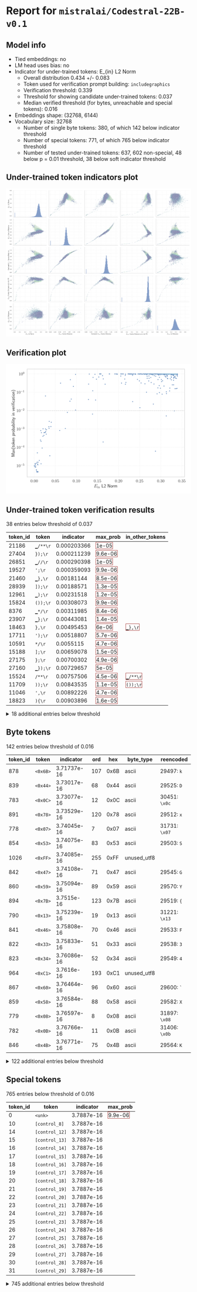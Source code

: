 # Report for `mistralai/Codestral-22B-v0.1`

## Model info

* Tied embeddings: no
* LM head uses bias: no
* Indicator for under-trained tokens: E_{in} L2 Norm
  * Overall distribution 0.434 +/- 0.083
  * Token used for verification prompt building: `includegraphics`
  * Verification threshold: 0.339
  * Threshold for showing candidate under-trained tokens: 0.037
  * Median verified threshold (for bytes, unreachable and special tokens): 0.016
* Embeddings shape: (32768, 6144)
* Vocabulary size: 32768
  * Number of single byte tokens: 380, of which 142 below indicator threshold
  * Number of special tokens: 771, of which 765 below indicator threshold
  * Number of tested under-trained tokens: 637, 602 non-special, 48 below p = 0.01 threshold, 38 below soft indicator threshold

## Under-trained token indicators plot
![Indicators scatter plots](../indicators_pairplot_byid/mistralai_Codestral_22B_v0_1.png)

## Verification plot
![Verification plot](../verifications_scatterplot/mistralai_Codestral_22B_v0_1.png)

## Under-trained token verification results
38 entries below threshold of 0.037

|   token_id | token              |   indicator | max_prob                                                         | in_other_tokens                                                             |
|------------|--------------------|-------------|------------------------------------------------------------------|-----------------------------------------------------------------------------|
|      21186 | ````` ▁/**\r ````` | 0.000203366 | <span style='border: 1px solid rgb(169, 68, 66);'>1e-05</span>   |                                                                             |
|      27404 | ````` });\r `````  | 0.000211239 | <span style='border: 1px solid rgb(169, 68, 66);'>9.6e-06</span> |                                                                             |
|      26851 | ````` ▁//\r `````  | 0.000290398 | <span style='border: 1px solid rgb(169, 68, 66);'>1e-05</span>   |                                                                             |
|      19527 | ````` ';\r `````   | 0.000359093 | <span style='border: 1px solid rgb(169, 68, 66);'>9.9e-06</span> |                                                                             |
|      21460 | ````` ▁},\r `````  | 0.00181144  | <span style='border: 1px solid rgb(169, 68, 66);'>8.5e-06</span> |                                                                             |
|      28939 | ````` ]);\r `````  | 0.00188571  | <span style='border: 1px solid rgb(169, 68, 66);'>1.3e-05</span> |                                                                             |
|      12961 | ````` ▁);\r `````  | 0.00231518  | <span style='border: 1px solid rgb(169, 68, 66);'>1.2e-05</span> |                                                                             |
|      15824 | ````` ());\r ````` | 0.00308073  | <span style='border: 1px solid rgb(169, 68, 66);'>9.9e-06</span> |                                                                             |
|       8376 | ````` ▁*/\r `````  | 0.00311985  | <span style='border: 1px solid rgb(169, 68, 66);'>8.4e-06</span> |                                                                             |
|      23907 | ````` ▁};\r `````  | 0.00443081  | <span style='border: 1px solid rgb(169, 68, 66);'>1.4e-05</span> |                                                                             |
|      18463 | ````` },\r `````   | 0.00495453  | <span style='border: 1px solid rgb(169, 68, 66);'>6e-06</span>   | <span style='border: 1px solid rgb(169, 68, 66);'>````` ▁},\r `````</span>  |
|      17711 | ````` ');\r `````  | 0.00518807  | <span style='border: 1px solid rgb(169, 68, 66);'>5.7e-06</span> |                                                                             |
|      10591 | ````` */\r `````   | 0.0055115   | <span style='border: 1px solid rgb(169, 68, 66);'>4.7e-06</span> |                                                                             |
|      15188 | ````` ];\r `````   | 0.00659078  | <span style='border: 1px solid rgb(169, 68, 66);'>1.5e-05</span> |                                                                             |
|      27175 | ````` };\r `````   | 0.00700302  | <span style='border: 1px solid rgb(169, 68, 66);'>4.9e-06</span> |                                                                             |
|      27160 | ````` ▁});\r ````` | 0.00729657  | <span style='border: 1px solid rgb(169, 68, 66);'>5e-05</span>   |                                                                             |
|      15524 | ````` /**\r `````  | 0.00757506  | <span style='border: 1px solid rgb(169, 68, 66);'>4.5e-06</span> | <span style='border: 1px solid rgb(169, 68, 66);'>````` ▁/**\r `````</span> |
|      11709 | ````` ));\r `````  | 0.00843535  | <span style='border: 1px solid rgb(169, 68, 66);'>1.1e-05</span> | <span style='border: 1px solid rgb(169, 68, 66);'>````` ());\r `````</span> |
|      11046 | ````` ',\r `````   | 0.00892226  | <span style='border: 1px solid rgb(169, 68, 66);'>4.7e-06</span> |                                                                             |
|      18823 | ````` ){\r `````   | 0.00903896  | <span style='border: 1px solid rgb(169, 68, 66);'>1.6e-05</span> |                                                                             |
<details><summary>18 additional entries below threshold</summary>

|   token_id | token             |   indicator | max_prob                                                         | in_other_tokens                                                                                                                                                                                                                                                                                                                                                                                  |
|------------|-------------------|-------------|------------------------------------------------------------------|--------------------------------------------------------------------------------------------------------------------------------------------------------------------------------------------------------------------------------------------------------------------------------------------------------------------------------------------------------------------------------------------------|
|      12648 | ````` ";\r `````  |   0.0118458 | <span style='border: 1px solid rgb(169, 68, 66);'>1.9e-05</span> |                                                                                                                                                                                                                                                                                                                                                                                                  |
|      15748 | ````` ">\r `````  |   0.0146075 | <span style='border: 1px solid rgb(169, 68, 66);'>0.00025</span> |                                                                                                                                                                                                                                                                                                                                                                                                  |
|      11707 | ````` ",\r `````  |   0.015295  | <span style='border: 1px solid rgb(169, 68, 66);'>0.00082</span> |                                                                                                                                                                                                                                                                                                                                                                                                  |
|       7681 | ````` ");\r ````` |   0.0160486 | <span style='border: 1px solid rgb(169, 68, 66);'>1.3e-05</span> |                                                                                                                                                                                                                                                                                                                                                                                                  |
|      22954 | ````` ')\r `````  |   0.0168856 | <span style='border: 1px solid rgb(169, 68, 66);'>0.00063</span> |                                                                                                                                                                                                                                                                                                                                                                                                  |
|       5188 | ````` ();\r ````` |   0.0186392 | <span style='border: 1px solid rgb(169, 68, 66);'>9.2e-05</span> |                                                                                                                                                                                                                                                                                                                                                                                                  |
|       4194 | ````` ▁}\r `````  |   0.0207344 | <span style='border: 1px solid rgb(255, 145, 0);'>0.001</span>   |                                                                                                                                                                                                                                                                                                                                                                                                  |
|      18102 | ````` (\r `````   |   0.0229008 | <span style='border: 1px solid rgb(169, 68, 66);'>0.00045</span> |                                                                                                                                                                                                                                                                                                                                                                                                  |
|      24254 | ````` ),\r `````  |   0.02308   | <span style='border: 1px solid rgb(169, 68, 66);'>0.00063</span> |                                                                                                                                                                                                                                                                                                                                                                                                  |
|       5209 | ````` {\r `````   |   0.0263287 | <span style='border: 1px solid rgb(169, 68, 66);'>0.00065</span> | <span style='border: 1px solid rgb(169, 68, 66);'>````` ){\r `````</span>                                                                                                                                                                                                                                                                                                                        |
|      15387 | ````` ▁)\r `````  |   0.0265098 | <span style='border: 1px solid rgb(255, 145, 0);'>0.001</span>   |                                                                                                                                                                                                                                                                                                                                                                                                  |
|      10730 | ````` ()\r `````  |   0.0268872 | <span style='border: 1px solid rgb(169, 68, 66);'>0.00075</span> |                                                                                                                                                                                                                                                                                                                                                                                                  |
|      17717 | ````` ")\r `````  |   0.028431  | <span style='border: 1px solid rgb(169, 68, 66);'>0.00053</span> |                                                                                                                                                                                                                                                                                                                                                                                                  |
|       3287 | ````` }\r `````   |   0.0288134 | <span style='border: 1px solid rgb(169, 68, 66);'>0.00091</span> | <span style='border: 1px solid rgb(255, 145, 0);'>````` ▁}\r `````</span>                                                                                                                                                                                                                                                                                                                        |
|      28500 | ````` '\r `````   |   0.0347272 | <span style='border: 1px solid rgb(255, 145, 0);'>0.0013</span>  |                                                                                                                                                                                                                                                                                                                                                                                                  |
|       2529 | ````` );\r `````  |   0.0347302 | <span style='border: 1px solid rgb(255, 145, 0);'>0.0013</span>  | <span style='border: 1px solid rgb(169, 68, 66);'>````` ();\r `````</span>, <span style='border: 1px solid rgb(169, 68, 66);'>````` ");\r `````</span>, <span style='border: 1px solid rgb(169, 68, 66);'>````` ));\r `````</span>, <span style='border: 1px solid rgb(169, 68, 66);'>````` ▁);\r `````</span>, <span style='border: 1px solid rgb(169, 68, 66);'>````` ());\r `````</span>, ... |
|      15436 | ````` ))\r `````  |   0.0348915 | <span style='border: 1px solid rgb(255, 145, 0);'>0.0011</span>  |                                                                                                                                                                                                                                                                                                                                                                                                  |
|      32131 | ````` \x85 `````  |   0.0353565 | <span style='border: 1px solid rgb(255, 145, 0);'>0.0026</span>  |                                                                                                                                                                                                                                                                                                                                                                                                  |
</details>


## Byte tokens
142 entries below threshold of 0.016

|   token_id | token              |   indicator |   ord | hex   | byte_type   | reencoded               |
|------------|--------------------|-------------|-------|-------|-------------|-------------------------|
|        878 | ````` <0x6B> ````` | 3.71737e-16 |   107 | 0x6B  | ascii       | 29497: ````` k `````    |
|        839 | ````` <0x44> ````` | 3.73017e-16 |    68 | 0x44  | ascii       | 29525: ````` D `````    |
|        783 | ````` <0x0C> ````` | 3.73077e-16 |    12 | 0x0C  | ascii       | 30451: ````` \x0c ````` |
|        891 | ````` <0x78> ````` | 3.73529e-16 |   120 | 0x78  | ascii       | 29512: ````` x `````    |
|        778 | ````` <0x07> ````` | 3.74045e-16 |     7 | 0x07  | ascii       | 31731: ````` \x07 ````` |
|        854 | ````` <0x53> ````` | 3.74075e-16 |    83 | 0x53  | ascii       | 29503: ````` S `````    |
|       1026 | ````` <0xFF> ````` | 3.74085e-16 |   255 | 0xFF  | unused_utf8 |                         |
|        842 | ````` <0x47> ````` | 3.74108e-16 |    71 | 0x47  | ascii       | 29545: ````` G `````    |
|        860 | ````` <0x59> ````` | 3.75094e-16 |    89 | 0x59  | ascii       | 29570: ````` Y `````    |
|        894 | ````` <0x7B> ````` | 3.7515e-16  |   123 | 0x7B  | ascii       | 29519: ````` { `````    |
|        790 | ````` <0x13> ````` | 3.75239e-16 |    19 | 0x13  | ascii       | 31221: ````` \x13 ````` |
|        841 | ````` <0x46> ````` | 3.75808e-16 |    70 | 0x46  | ascii       | 29533: ````` F `````    |
|        822 | ````` <0x33> ````` | 3.75833e-16 |    51 | 0x33  | ascii       | 29538: ````` 3 `````    |
|        823 | ````` <0x34> ````` | 3.76086e-16 |    52 | 0x34  | ascii       | 29549: ````` 4 `````    |
|        964 | ````` <0xC1> ````` | 3.7616e-16  |   193 | 0xC1  | unused_utf8 |                         |
|        867 | ````` <0x60> ````` | 3.76464e-16 |    96 | 0x60  | ascii       | 29600: ````` ` `````    |
|        859 | ````` <0x58> ````` | 3.76584e-16 |    88 | 0x58  | ascii       | 29582: ````` X `````    |
|        779 | ````` <0x08> ````` | 3.76597e-16 |     8 | 0x08  | ascii       | 31897: ````` \x08 ````` |
|        782 | ````` <0x0B> ````` | 3.76766e-16 |    11 | 0x0B  | ascii       | 31406: ````` \x0b ````` |
|        846 | ````` <0x4B> ````` | 3.76771e-16 |    75 | 0x4B  | ascii       | 29564: ````` K `````    |
<details><summary>122 additional entries below threshold</summary>

|   token_id | token              |   indicator |   ord | hex   | byte_type   | reencoded               |
|------------|--------------------|-------------|-------|-------|-------------|-------------------------|
|        833 | ````` <0x3E> ````` | 3.77072e-16 |    62 | 0x3E  | ascii       | 29535: ````` > `````    |
|        787 | ````` <0x10> ````` | 3.77148e-16 |    16 | 0x10  | ascii       | 31156: ````` \x10 ````` |
|        965 | ````` <0xC2> ````` | 3.77297e-16 |   194 | 0xC2  | utf8        |                         |
|        845 | ````` <0x4A> ````` | 3.77355e-16 |    74 | 0x4A  | ascii       | 29566: ````` J `````    |
|        887 | ````` <0x74> ````` | 3.77446e-16 |   116 | 0x74  | ascii       | 29475: ````` t `````    |
|        855 | ````` <0x54> ````` | 3.77486e-16 |    84 | 0x54  | ascii       | 29506: ````` T `````    |
|        786 | ````` <0x0F> ````` | 3.77541e-16 |    15 | 0x0F  | ascii       | 31466: ````` \x0f ````` |
|        873 | ````` <0x66> ````` | 3.77648e-16 |   102 | 0x66  | ascii       | 29490: ````` f `````    |
|        876 | ````` <0x69> ````` | 3.77691e-16 |   105 | 0x69  | ascii       | 29478: ````` i `````    |
|        871 | ````` <0x64> ````` | 3.77694e-16 |   100 | 0x64  | ascii       | 29483: ````` d `````    |
|       1025 | ````` <0xFE> ````` | 3.77744e-16 |   254 | 0xFE  | unused_utf8 |                         |
|        803 | ````` <0x20> ````` | 3.77848e-16 |    32 | 0x20  | ascii       | 29473: ````` ▁ `````    |
|        810 | ````` <0x27> ````` | 3.77897e-16 |    39 | 0x27  | ascii       | 29510: ````` ' `````    |
|        825 | ````` <0x36> ````` | 3.77904e-16 |    54 | 0x36  | ascii       | 29552: ````` 6 `````    |
|        772 | ````` <0x01> ````` | 3.77924e-16 |     1 | 0x01  | ascii       | 30302: ````` \x01 ````` |
|        898 | ````` <0x7F> ````` | 3.78178e-16 |   127 | 0x7F  | ascii       | 31750: ````` \x7f ````` |
|        853 | ````` <0x52> ````` | 3.78204e-16 |    82 | 0x52  | ascii       | 29522: ````` R `````    |
|        834 | ````` <0x3F> ````` | 3.78416e-16 |    63 | 0x3F  | ascii       | 29572: ````` ? `````    |
|        863 | ````` <0x5C> ````` | 3.78636e-16 |    92 | 0x5C  | ascii       | 29524: ````` \ `````    |
|        784 | ````` <0x0D> ````` | 3.78688e-16 |    13 | 0x0D  | ascii       | 29569: ````` \r `````   |
|        814 | ````` <0x2B> ````` | 3.78777e-16 |    43 | 0x2B  | ascii       | 29574: ````` + `````    |
|        838 | ````` <0x43> ````` | 3.78802e-16 |    67 | 0x43  | ascii       | 29511: ````` C `````    |
|        830 | ````` <0x3B> ````` | 3.78808e-16 |    59 | 0x3B  | ascii       | 29513: ````` ; `````    |
|        796 | ````` <0x19> ````` | 3.78818e-16 |    25 | 0x19  | ascii       | 31737: ````` \x19 ````` |
|        885 | ````` <0x72> ````` | 3.79003e-16 |   114 | 0x72  | ascii       | 29480: ````` r `````    |
|        826 | ````` <0x37> ````` | 3.7901e-16  |    55 | 0x37  | ascii       | 29555: ````` 7 `````    |
|        861 | ````` <0x5A> ````` | 3.7904e-16  |    90 | 0x5A  | ascii       | 29596: ````` Z `````    |
|        809 | ````` <0x26> ````` | 3.79119e-16 |    38 | 0x26  | ascii       | 29568: ````` & `````    |
|        801 | ````` <0x1E> ````` | 3.79165e-16 |    30 | 0x1E  | ascii       | 31918: ````` \x1e ````` |
|       1018 | ````` <0xF7> ````` | 3.79216e-16 |   247 | 0xF7  | unused_utf8 |                         |
|        804 | ````` <0x21> ````` | 3.79252e-16 |    33 | 0x21  | ascii       | 29576: ````` ! `````    |
|        793 | ````` <0x16> ````` | 3.79447e-16 |    22 | 0x16  | ascii       | 31703: ````` \x16 ````` |
|        884 | ````` <0x71> ````` | 3.79764e-16 |   113 | 0x71  | ascii       | 29543: ````` q `````    |
|        848 | ````` <0x4D> ````` | 3.79805e-16 |    77 | 0x4D  | ascii       | 29523: ````` M `````    |
|        829 | ````` <0x3A> ````` | 3.79837e-16 |    58 | 0x3A  | ascii       | 29515: ````` : `````    |
|        844 | ````` <0x49> ````` | 3.79879e-16 |    73 | 0x49  | ascii       | 29505: ````` I `````    |
|        865 | ````` <0x5E> ````` | 3.79887e-16 |    94 | 0x5E  | ascii       | 29583: ````` ^ `````    |
|        820 | ````` <0x31> ````` | 3.7994e-16  |    49 | 0x31  | ascii       | 29508: ````` 1 `````    |
|        963 | ````` <0xC0> ````` | 3.7999e-16  |   192 | 0xC0  | unused_utf8 |                         |
|        851 | ````` <0x50> ````` | 3.80202e-16 |    80 | 0x50  | ascii       | 29521: ````` P `````    |
|        774 | ````` <0x03> ````` | 3.80233e-16 |     3 | 0x03  | ascii       | 31430: ````` \x03 ````` |
|        835 | ````` <0x40> ````` | 3.80259e-16 |    64 | 0x40  | ascii       | 29586: ````` @ `````    |
|        847 | ````` <0x4C> ````` | 3.80263e-16 |    76 | 0x4C  | ascii       | 29526: ````` L `````    |
|        773 | ````` <0x02> ````` | 3.80267e-16 |     2 | 0x02  | ascii       | 31319: ````` \x02 ````` |
|        864 | ````` <0x5D> ````` | 3.8027e-16  |    93 | 0x5D  | ascii       | 29561: ````` ] `````    |
|        776 | ````` <0x05> ````` | 3.80341e-16 |     5 | 0x05  | ascii       | 31318: ````` \x05 ````` |
|        837 | ````` <0x42> ````` | 3.80354e-16 |    66 | 0x42  | ascii       | 29528: ````` B `````    |
|        880 | ````` <0x6D> ````` | 3.80425e-16 |   109 | 0x6D  | ascii       | 29487: ````` m `````    |
|        832 | ````` <0x3D> ````` | 3.80492e-16 |    61 | 0x3D  | ascii       | 29514: ````` = `````    |
|        866 | ````` <0x5F> ````` | 3.80654e-16 |    95 | 0x5F  | ascii       | 29498: ````` _ `````    |
|       1022 | ````` <0xFB> ````` | 3.8073e-16  |   251 | 0xFB  | unused_utf8 |                         |
|       1023 | ````` <0xFC> ````` | 3.8073e-16  |   252 | 0xFC  | unused_utf8 |                         |
|        815 | ````` <0x2C> ````` | 3.80747e-16 |    44 | 0x2C  | ascii       | 29493: ````` , `````    |
|        843 | ````` <0x48> ````` | 3.80892e-16 |    72 | 0x48  | ascii       | 29537: ````` H `````    |
|        818 | ````` <0x2F> ````` | 3.809e-16   |    47 | 0x2F  | ascii       | 29516: ````` / `````    |
|        874 | ````` <0x67> ````` | 3.81035e-16 |   103 | 0x67  | ascii       | 29489: ````` g `````    |
|        789 | ````` <0x12> ````` | 3.81094e-16 |    18 | 0x12  | ascii       | 31066: ````` \x12 ````` |
|        858 | ````` <0x57> ````` | 3.81151e-16 |    87 | 0x57  | ascii       | 29548: ````` W `````    |
|        850 | ````` <0x4F> ````` | 3.81291e-16 |    79 | 0x4F  | ascii       | 29530: ````` O `````    |
|        879 | ````` <0x6C> ````` | 3.81295e-16 |   108 | 0x6C  | ascii       | 29482: ````` l `````    |
|        862 | ````` <0x5B> ````` | 3.81297e-16 |    91 | 0x5B  | ascii       | 29560: ````` [ `````    |
|       1017 | ````` <0xF6> ````` | 3.81351e-16 |   246 | 0xF6  | unused_utf8 |                         |
|        881 | ````` <0x6E> ````` | 3.81465e-16 |   110 | 0x6E  | ascii       | 29479: ````` n `````    |
|        794 | ````` <0x17> ````` | 3.81483e-16 |    23 | 0x17  | ascii       | 31609: ````` \x17 ````` |
|        777 | ````` <0x06> ````` | 3.8151e-16  |     6 | 0x06  | ascii       | 31082: ````` \x06 ````` |
|        836 | ````` <0x41> ````` | 3.81529e-16 |    65 | 0x41  | ascii       | 29509: ````` A `````    |
|        892 | ````` <0x79> ````` | 3.81536e-16 |   121 | 0x79  | ascii       | 29492: ````` y `````    |
|        869 | ````` <0x62> ````` | 3.81568e-16 |    98 | 0x62  | ascii       | 29494: ````` b `````    |
|       1024 | ````` <0xFD> ````` | 3.81618e-16 |   253 | 0xFD  | unused_utf8 |                         |
|       1016 | ````` <0xF5> ````` | 3.81632e-16 |   245 | 0xF5  | unused_utf8 |                         |
|        828 | ````` <0x39> ````` | 3.81666e-16 |    57 | 0x39  | ascii       | 29542: ````` 9 `````    |
|        785 | ````` <0x0E> ````` | 3.81717e-16 |    14 | 0x0E  | ascii       | 31285: ````` \x0e ````` |
|        812 | ````` <0x29> ````` | 3.81838e-16 |    41 | 0x29  | ascii       | 29499: ````` ) `````    |
|       1020 | ````` <0xF9> ````` | 3.81918e-16 |   249 | 0xF9  | unused_utf8 |                         |
|        870 | ````` <0x63> ````` | 3.81937e-16 |    99 | 0x63  | ascii       | 29485: ````` c `````    |
|        802 | ````` <0x1F> ````` | 3.8194e-16  |    31 | 0x1F  | ascii       | 31985: ````` \x1f ````` |
|        797 | ````` <0x1A> ````` | 3.81996e-16 |    26 | 0x1A  | ascii       | 31527: ````` \x1a ````` |
|        811 | ````` <0x28> ````` | 3.82191e-16 |    40 | 0x28  | ascii       | 29500: ````` ( `````    |
|        798 | ````` <0x1B> ````` | 3.82291e-16 |    27 | 0x1B  | ascii       | 31014: ````` \x1b ````` |
|        896 | ````` <0x7D> ````` | 3.82321e-16 |   125 | 0x7D  | ascii       | 29520: ````` } `````    |
|        819 | ````` <0x30> ````` | 3.82367e-16 |    48 | 0x30  | ascii       | 29502: ````` 0 `````    |
|        775 | ````` <0x04> ````` | 3.82474e-16 |     4 | 0x04  | ascii       | 31492: ````` \x04 ````` |
|        893 | ````` <0x7A> ````` | 3.82547e-16 |   122 | 0x7A  | ascii       | 29532: ````` z `````    |
|        852 | ````` <0x51> ````` | 3.8264e-16  |    81 | 0x51  | ascii       | 29592: ````` Q `````    |
|        895 | ````` <0x7C> ````` | 3.82663e-16 |   124 | 0x7C  | ascii       | 29534: ````` \| `````   |
|        827 | ````` <0x38> ````` | 3.82666e-16 |    56 | 0x38  | ascii       | 29551: ````` 8 `````    |
|        857 | ````` <0x56> ````` | 3.82732e-16 |    86 | 0x56  | ascii       | 29558: ````` V `````    |
|        795 | ````` <0x18> ````` | 3.82759e-16 |    24 | 0x18  | ascii       | 31323: ````` \x18 ````` |
|        872 | ````` <0x65> ````` | 3.82945e-16 |   101 | 0x65  | ascii       | 29474: ````` e `````    |
|        788 | ````` <0x11> ````` | 3.83085e-16 |    17 | 0x11  | ascii       | 31325: ````` \x11 ````` |
|        890 | ````` <0x77> ````` | 3.83088e-16 |   119 | 0x77  | ascii       | 29495: ````` w `````    |
|        831 | ````` <0x3C> ````` | 3.83178e-16 |    60 | 0x3C  | ascii       | 29557: ````` < `````    |
|        889 | ````` <0x76> ````` | 3.83278e-16 |   118 | 0x76  | ascii       | 29496: ````` v `````    |
|        882 | ````` <0x6F> ````` | 3.83347e-16 |   111 | 0x6F  | ascii       | 29477: ````` o `````    |
|        792 | ````` <0x15> ````` | 3.83534e-16 |    21 | 0x15  | ascii       | 31443: ````` \x15 ````` |
|        805 | ````` <0x22> ````` | 3.83625e-16 |    34 | 0x22  | ascii       | 29507: ````` " `````    |
|        840 | ````` <0x45> ````` | 3.83677e-16 |    69 | 0x45  | ascii       | 29517: ````` E `````    |
|        817 | ````` <0x2E> ````` | 3.83683e-16 |    46 | 0x2E  | ascii       | 29491: ````` . `````    |
|        877 | ````` <0x6A> ````` | 3.83836e-16 |   106 | 0x6A  | ascii       | 29536: ````` j `````    |
|        821 | ````` <0x32> ````` | 3.83867e-16 |    50 | 0x32  | ascii       | 29518: ````` 2 `````    |
|       1021 | ````` <0xFA> ````` | 3.8387e-16  |   250 | 0xFA  | unused_utf8 |                         |
|        813 | ````` <0x2A> ````` | 3.83956e-16 |    42 | 0x2A  | ascii       | 29504: ````` * `````    |
|        868 | ````` <0x61> ````` | 3.8397e-16  |    97 | 0x61  | ascii       | 29476: ````` a `````    |
|        824 | ````` <0x35> ````` | 3.84221e-16 |    53 | 0x35  | ascii       | 29550: ````` 5 `````    |
|        886 | ````` <0x73> ````` | 3.84251e-16 |   115 | 0x73  | ascii       | 29481: ````` s `````    |
|        897 | ````` <0x7E> ````` | 3.84282e-16 |   126 | 0x7E  | ascii       | 29613: ````` ~ `````    |
|        875 | ````` <0x68> ````` | 3.84521e-16 |   104 | 0x68  | ascii       | 29484: ````` h `````    |
|        849 | ````` <0x4E> ````` | 3.84714e-16 |    78 | 0x4E  | ascii       | 29527: ````` N `````    |
|        888 | ````` <0x75> ````` | 3.84871e-16 |   117 | 0x75  | ascii       | 29486: ````` u `````    |
|        816 | ````` <0x2D> ````` | 3.84987e-16 |    45 | 0x2D  | ascii       | 29501: ````` - `````    |
|        966 | ````` <0xC3> ````` | 3.85132e-16 |   195 | 0xC3  | utf8        |                         |
|        883 | ````` <0x70> ````` | 3.85134e-16 |   112 | 0x70  | ascii       | 29488: ````` p `````    |
|        791 | ````` <0x14> ````` | 3.85369e-16 |    20 | 0x14  | ascii       | 31489: ````` \x14 ````` |
|        808 | ````` <0x25> ````` | 3.85394e-16 |    37 | 0x25  | ascii       | 29591: ````` % `````    |
|        806 | ````` <0x23> ````` | 3.85508e-16 |    35 | 0x23  | ascii       | 29539: ````` # `````    |
|       1019 | ````` <0xF8> ````` | 3.85941e-16 |   248 | 0xF8  | unused_utf8 |                         |
|        807 | ````` <0x24> ````` | 3.86444e-16 |    36 | 0x24  | ascii       | 29544: ````` $ `````    |
|        799 | ````` <0x1C> ````` | 3.86649e-16 |    28 | 0x1C  | ascii       | 31902: ````` \x1c ````` |
|        800 | ````` <0x1D> ````` | 3.86686e-16 |    29 | 0x1D  | ascii       | 32004: ````` \x1d ````` |
|        856 | ````` <0x55> ````` | 3.89949e-16 |    85 | 0x55  | ascii       | 29547: ````` U `````    |
|      31918 | ````` \x1e `````   | 0.00783138  |    30 | 0x1E  | ascii       |                         |
|      31406 | ````` \x0b `````   | 0.0159206   |    11 | 0x0B  | ascii       |                         |
</details>


## Special tokens
765 entries below threshold of 0.016

|   token_id | token                    |   indicator | max_prob                                                         |
|------------|--------------------------|-------------|------------------------------------------------------------------|
|          0 | ````` <unk> `````        |  3.7887e-16 | <span style='border: 1px solid rgb(169, 68, 66);'>9.9e-06</span> |
|         10 | ````` [control_8] `````  |  3.7887e-16 |                                                                  |
|         14 | ````` [control_12] ````` |  3.7887e-16 |                                                                  |
|         15 | ````` [control_13] ````` |  3.7887e-16 |                                                                  |
|         16 | ````` [control_14] ````` |  3.7887e-16 |                                                                  |
|         17 | ````` [control_15] ````` |  3.7887e-16 |                                                                  |
|         18 | ````` [control_16] ````` |  3.7887e-16 |                                                                  |
|         19 | ````` [control_17] ````` |  3.7887e-16 |                                                                  |
|         20 | ````` [control_18] ````` |  3.7887e-16 |                                                                  |
|         21 | ````` [control_19] ````` |  3.7887e-16 |                                                                  |
|         22 | ````` [control_20] ````` |  3.7887e-16 |                                                                  |
|         23 | ````` [control_21] ````` |  3.7887e-16 |                                                                  |
|         24 | ````` [control_22] ````` |  3.7887e-16 |                                                                  |
|         25 | ````` [control_23] ````` |  3.7887e-16 |                                                                  |
|         26 | ````` [control_24] ````` |  3.7887e-16 |                                                                  |
|         27 | ````` [control_25] ````` |  3.7887e-16 |                                                                  |
|         28 | ````` [control_26] ````` |  3.7887e-16 |                                                                  |
|         29 | ````` [control_27] ````` |  3.7887e-16 |                                                                  |
|         30 | ````` [control_28] ````` |  3.7887e-16 |                                                                  |
|         31 | ````` [control_29] ````` |  3.7887e-16 |                                                                  |
<details><summary>745 additional entries below threshold</summary>

|   token_id | token                          |   indicator |
|------------|--------------------------------|-------------|
|         32 | ````` [control_30] `````       |  3.7887e-16 |
|         33 | ````` [control_31] `````       |  3.7887e-16 |
|         34 | ````` [control_32] `````       |  3.7887e-16 |
|         35 | ````` [control_33] `````       |  3.7887e-16 |
|         36 | ````` [control_34] `````       |  3.7887e-16 |
|         37 | ````` [control_35] `````       |  3.7887e-16 |
|         38 | ````` [control_36] `````       |  3.7887e-16 |
|         39 | ````` [control_37] `````       |  3.7887e-16 |
|         40 | ````` [control_38] `````       |  3.7887e-16 |
|         41 | ````` [control_39] `````       |  3.7887e-16 |
|         42 | ````` [control_40] `````       |  3.7887e-16 |
|         43 | ````` [control_41] `````       |  3.7887e-16 |
|         44 | ````` [control_42] `````       |  3.7887e-16 |
|         45 | ````` [control_43] `````       |  3.7887e-16 |
|         46 | ````` [control_44] `````       |  3.7887e-16 |
|         47 | ````` [control_45] `````       |  3.7887e-16 |
|         48 | ````` [control_46] `````       |  3.7887e-16 |
|         49 | ````` [control_47] `````       |  3.7887e-16 |
|         50 | ````` [control_48] `````       |  3.7887e-16 |
|         51 | ````` [control_49] `````       |  3.7887e-16 |
|         52 | ````` [control_50] `````       |  3.7887e-16 |
|         53 | ````` [control_51] `````       |  3.7887e-16 |
|         54 | ````` [control_52] `````       |  3.7887e-16 |
|         55 | ````` [control_53] `````       |  3.7887e-16 |
|         56 | ````` [control_54] `````       |  3.7887e-16 |
|         57 | ````` [control_55] `````       |  3.7887e-16 |
|         58 | ````` [control_56] `````       |  3.7887e-16 |
|         59 | ````` [control_57] `````       |  3.7887e-16 |
|         60 | ````` [control_58] `````       |  3.7887e-16 |
|         61 | ````` [control_59] `````       |  3.7887e-16 |
|         62 | ````` [control_60] `````       |  3.7887e-16 |
|         63 | ````` [control_61] `````       |  3.7887e-16 |
|         64 | ````` [control_62] `````       |  3.7887e-16 |
|         65 | ````` [control_63] `````       |  3.7887e-16 |
|         66 | ````` [control_64] `````       |  3.7887e-16 |
|         67 | ````` [control_65] `````       |  3.7887e-16 |
|         68 | ````` [control_66] `````       |  3.7887e-16 |
|         69 | ````` [control_67] `````       |  3.7887e-16 |
|         70 | ````` [control_68] `````       |  3.7887e-16 |
|         71 | ````` [control_69] `````       |  3.7887e-16 |
|         72 | ````` [control_70] `````       |  3.7887e-16 |
|         73 | ````` [control_71] `````       |  3.7887e-16 |
|         74 | ````` [control_72] `````       |  3.7887e-16 |
|         75 | ````` [control_73] `````       |  3.7887e-16 |
|         76 | ````` [control_74] `````       |  3.7887e-16 |
|         77 | ````` [control_75] `````       |  3.7887e-16 |
|         78 | ````` [control_76] `````       |  3.7887e-16 |
|         79 | ````` [control_77] `````       |  3.7887e-16 |
|         80 | ````` [control_78] `````       |  3.7887e-16 |
|         81 | ````` [control_79] `````       |  3.7887e-16 |
|         82 | ````` [control_80] `````       |  3.7887e-16 |
|         83 | ````` [control_81] `````       |  3.7887e-16 |
|         84 | ````` [control_82] `````       |  3.7887e-16 |
|         85 | ````` [control_83] `````       |  3.7887e-16 |
|         86 | ````` [control_84] `````       |  3.7887e-16 |
|         87 | ````` [control_85] `````       |  3.7887e-16 |
|         88 | ````` [control_86] `````       |  3.7887e-16 |
|         89 | ````` [control_87] `````       |  3.7887e-16 |
|         90 | ````` [control_88] `````       |  3.7887e-16 |
|         91 | ````` [control_89] `````       |  3.7887e-16 |
|         92 | ````` [control_90] `````       |  3.7887e-16 |
|         93 | ````` [control_91] `````       |  3.7887e-16 |
|         94 | ````` [control_92] `````       |  3.7887e-16 |
|         95 | ````` [control_93] `````       |  3.7887e-16 |
|         96 | ````` [control_94] `````       |  3.7887e-16 |
|         97 | ````` [control_95] `````       |  3.7887e-16 |
|         98 | ````` [control_96] `````       |  3.7887e-16 |
|         99 | ````` [control_97] `````       |  3.7887e-16 |
|        100 | ````` [control_98] `````       |  3.7887e-16 |
|        101 | ````` [control_99] `````       |  3.7887e-16 |
|        102 | ````` [control_100] `````      |  3.7887e-16 |
|        103 | ````` [control_101] `````      |  3.7887e-16 |
|        104 | ````` [control_102] `````      |  3.7887e-16 |
|        105 | ````` [control_103] `````      |  3.7887e-16 |
|        106 | ````` [control_104] `````      |  3.7887e-16 |
|        107 | ````` [control_105] `````      |  3.7887e-16 |
|        108 | ````` [control_106] `````      |  3.7887e-16 |
|        109 | ````` [control_107] `````      |  3.7887e-16 |
|        110 | ````` [control_108] `````      |  3.7887e-16 |
|        111 | ````` [control_109] `````      |  3.7887e-16 |
|        112 | ````` [control_110] `````      |  3.7887e-16 |
|        113 | ````` [control_111] `````      |  3.7887e-16 |
|        114 | ````` [control_112] `````      |  3.7887e-16 |
|        115 | ````` [control_113] `````      |  3.7887e-16 |
|        116 | ````` [control_114] `````      |  3.7887e-16 |
|        117 | ````` [control_115] `````      |  3.7887e-16 |
|        118 | ````` [control_116] `````      |  3.7887e-16 |
|        119 | ````` [control_117] `````      |  3.7887e-16 |
|        120 | ````` [control_118] `````      |  3.7887e-16 |
|        121 | ````` [control_119] `````      |  3.7887e-16 |
|        122 | ````` [control_120] `````      |  3.7887e-16 |
|        123 | ````` [control_121] `````      |  3.7887e-16 |
|        124 | ````` [control_122] `````      |  3.7887e-16 |
|        125 | ````` [control_123] `````      |  3.7887e-16 |
|        126 | ````` [control_124] `````      |  3.7887e-16 |
|        127 | ````` [control_125] `````      |  3.7887e-16 |
|        128 | ````` [control_126] `````      |  3.7887e-16 |
|        129 | ````` [control_127] `````      |  3.7887e-16 |
|        130 | ````` [control_128] `````      |  3.7887e-16 |
|        131 | ````` [control_129] `````      |  3.7887e-16 |
|        132 | ````` [control_130] `````      |  3.7887e-16 |
|        133 | ````` [control_131] `````      |  3.7887e-16 |
|        134 | ````` [control_132] `````      |  3.7887e-16 |
|        135 | ````` [control_133] `````      |  3.7887e-16 |
|        136 | ````` [control_134] `````      |  3.7887e-16 |
|        137 | ````` [control_135] `````      |  3.7887e-16 |
|        138 | ````` [control_136] `````      |  3.7887e-16 |
|        139 | ````` [control_137] `````      |  3.7887e-16 |
|        140 | ````` [control_138] `````      |  3.7887e-16 |
|        141 | ````` [control_139] `````      |  3.7887e-16 |
|        142 | ````` [control_140] `````      |  3.7887e-16 |
|        143 | ````` [control_141] `````      |  3.7887e-16 |
|        144 | ````` [control_142] `````      |  3.7887e-16 |
|        145 | ````` [control_143] `````      |  3.7887e-16 |
|        146 | ````` [control_144] `````      |  3.7887e-16 |
|        147 | ````` [control_145] `````      |  3.7887e-16 |
|        148 | ````` [control_146] `````      |  3.7887e-16 |
|        149 | ````` [control_147] `````      |  3.7887e-16 |
|        150 | ````` [control_148] `````      |  3.7887e-16 |
|        151 | ````` [control_149] `````      |  3.7887e-16 |
|        152 | ````` [control_150] `````      |  3.7887e-16 |
|        153 | ````` [control_151] `````      |  3.7887e-16 |
|        154 | ````` [control_152] `````      |  3.7887e-16 |
|        155 | ````` [control_153] `````      |  3.7887e-16 |
|        156 | ````` [control_154] `````      |  3.7887e-16 |
|        157 | ````` [control_155] `````      |  3.7887e-16 |
|        158 | ````` [control_156] `````      |  3.7887e-16 |
|        159 | ````` [control_157] `````      |  3.7887e-16 |
|        160 | ````` [control_158] `````      |  3.7887e-16 |
|        161 | ````` [control_159] `````      |  3.7887e-16 |
|        162 | ````` [control_160] `````      |  3.7887e-16 |
|        163 | ````` [control_161] `````      |  3.7887e-16 |
|        164 | ````` [control_162] `````      |  3.7887e-16 |
|        165 | ````` [control_163] `````      |  3.7887e-16 |
|        166 | ````` [control_164] `````      |  3.7887e-16 |
|        167 | ````` [control_165] `````      |  3.7887e-16 |
|        168 | ````` [control_166] `````      |  3.7887e-16 |
|        169 | ````` [control_167] `````      |  3.7887e-16 |
|        170 | ````` [control_168] `````      |  3.7887e-16 |
|        171 | ````` [control_169] `````      |  3.7887e-16 |
|        172 | ````` [control_170] `````      |  3.7887e-16 |
|        173 | ````` [control_171] `````      |  3.7887e-16 |
|        174 | ````` [control_172] `````      |  3.7887e-16 |
|        175 | ````` [control_173] `````      |  3.7887e-16 |
|        176 | ````` [control_174] `````      |  3.7887e-16 |
|        177 | ````` [control_175] `````      |  3.7887e-16 |
|        178 | ````` [control_176] `````      |  3.7887e-16 |
|        179 | ````` [control_177] `````      |  3.7887e-16 |
|        180 | ````` [control_178] `````      |  3.7887e-16 |
|        181 | ````` [control_179] `````      |  3.7887e-16 |
|        182 | ````` [control_180] `````      |  3.7887e-16 |
|        183 | ````` [control_181] `````      |  3.7887e-16 |
|        184 | ````` [control_182] `````      |  3.7887e-16 |
|        185 | ````` [control_183] `````      |  3.7887e-16 |
|        186 | ````` [control_184] `````      |  3.7887e-16 |
|        187 | ````` [control_185] `````      |  3.7887e-16 |
|        188 | ````` [control_186] `````      |  3.7887e-16 |
|        189 | ````` [control_187] `````      |  3.7887e-16 |
|        190 | ````` [control_188] `````      |  3.7887e-16 |
|        191 | ````` [control_189] `````      |  3.7887e-16 |
|        192 | ````` [control_190] `````      |  3.7887e-16 |
|        193 | ````` [control_191] `````      |  3.7887e-16 |
|        194 | ````` [control_192] `````      |  3.7887e-16 |
|        195 | ````` [control_193] `````      |  3.7887e-16 |
|        196 | ````` [control_194] `````      |  3.7887e-16 |
|        197 | ````` [control_195] `````      |  3.7887e-16 |
|        198 | ````` [control_196] `````      |  3.7887e-16 |
|        199 | ````` [control_197] `````      |  3.7887e-16 |
|        200 | ````` [control_198] `````      |  3.7887e-16 |
|        201 | ````` [control_199] `````      |  3.7887e-16 |
|        202 | ````` [control_200] `````      |  3.7887e-16 |
|        203 | ````` [control_201] `````      |  3.7887e-16 |
|        204 | ````` [control_202] `````      |  3.7887e-16 |
|        205 | ````` [control_203] `````      |  3.7887e-16 |
|        206 | ````` [control_204] `````      |  3.7887e-16 |
|        207 | ````` [control_205] `````      |  3.7887e-16 |
|        208 | ````` [control_206] `````      |  3.7887e-16 |
|        209 | ````` [control_207] `````      |  3.7887e-16 |
|        210 | ````` [control_208] `````      |  3.7887e-16 |
|        211 | ````` [control_209] `````      |  3.7887e-16 |
|        212 | ````` [control_210] `````      |  3.7887e-16 |
|        213 | ````` [control_211] `````      |  3.7887e-16 |
|        214 | ````` [control_212] `````      |  3.7887e-16 |
|        215 | ````` [control_213] `````      |  3.7887e-16 |
|        216 | ````` [control_214] `````      |  3.7887e-16 |
|        217 | ````` [control_215] `````      |  3.7887e-16 |
|        218 | ````` [control_216] `````      |  3.7887e-16 |
|        219 | ````` [control_217] `````      |  3.7887e-16 |
|        220 | ````` [control_218] `````      |  3.7887e-16 |
|        221 | ````` [control_219] `````      |  3.7887e-16 |
|        222 | ````` [control_220] `````      |  3.7887e-16 |
|        223 | ````` [control_221] `````      |  3.7887e-16 |
|        224 | ````` [control_222] `````      |  3.7887e-16 |
|        225 | ````` [control_223] `````      |  3.7887e-16 |
|        226 | ````` [control_224] `````      |  3.7887e-16 |
|        227 | ````` [control_225] `````      |  3.7887e-16 |
|        228 | ````` [control_226] `````      |  3.7887e-16 |
|        229 | ````` [control_227] `````      |  3.7887e-16 |
|        230 | ````` [control_228] `````      |  3.7887e-16 |
|        231 | ````` [control_229] `````      |  3.7887e-16 |
|        232 | ````` [control_230] `````      |  3.7887e-16 |
|        233 | ````` [control_231] `````      |  3.7887e-16 |
|        234 | ````` [control_232] `````      |  3.7887e-16 |
|        235 | ````` [control_233] `````      |  3.7887e-16 |
|        236 | ````` [control_234] `````      |  3.7887e-16 |
|        237 | ````` [control_235] `````      |  3.7887e-16 |
|        238 | ````` [control_236] `````      |  3.7887e-16 |
|        239 | ````` [control_237] `````      |  3.7887e-16 |
|        240 | ````` [control_238] `````      |  3.7887e-16 |
|        241 | ````` [control_239] `````      |  3.7887e-16 |
|        242 | ````` [control_240] `````      |  3.7887e-16 |
|        243 | ````` [control_241] `````      |  3.7887e-16 |
|        244 | ````` [control_242] `````      |  3.7887e-16 |
|        245 | ````` [control_243] `````      |  3.7887e-16 |
|        246 | ````` [control_244] `````      |  3.7887e-16 |
|        247 | ````` [control_245] `````      |  3.7887e-16 |
|        248 | ````` [control_246] `````      |  3.7887e-16 |
|        249 | ````` [control_247] `````      |  3.7887e-16 |
|        250 | ````` [control_248] `````      |  3.7887e-16 |
|        251 | ````` [control_249] `````      |  3.7887e-16 |
|        252 | ````` [control_250] `````      |  3.7887e-16 |
|        253 | ````` [control_251] `````      |  3.7887e-16 |
|        254 | ````` [control_252] `````      |  3.7887e-16 |
|        255 | ````` [control_253] `````      |  3.7887e-16 |
|        256 | ````` [control_254] `````      |  3.7887e-16 |
|        257 | ````` [control_255] `````      |  3.7887e-16 |
|        258 | ````` [control_256] `````      |  3.7887e-16 |
|        259 | ````` [control_257] `````      |  3.7887e-16 |
|        260 | ````` [control_258] `````      |  3.7887e-16 |
|        261 | ````` [control_259] `````      |  3.7887e-16 |
|        262 | ````` [control_260] `````      |  3.7887e-16 |
|        263 | ````` [control_261] `````      |  3.7887e-16 |
|        264 | ````` [control_262] `````      |  3.7887e-16 |
|        265 | ````` [control_263] `````      |  3.7887e-16 |
|        266 | ````` [control_264] `````      |  3.7887e-16 |
|        267 | ````` [control_265] `````      |  3.7887e-16 |
|        268 | ````` [control_266] `````      |  3.7887e-16 |
|        269 | ````` [control_267] `````      |  3.7887e-16 |
|        270 | ````` [control_268] `````      |  3.7887e-16 |
|        271 | ````` [control_269] `````      |  3.7887e-16 |
|        272 | ````` [control_270] `````      |  3.7887e-16 |
|        273 | ````` [control_271] `````      |  3.7887e-16 |
|        274 | ````` [control_272] `````      |  3.7887e-16 |
|        275 | ````` [control_273] `````      |  3.7887e-16 |
|        276 | ````` [control_274] `````      |  3.7887e-16 |
|        277 | ````` [control_275] `````      |  3.7887e-16 |
|        278 | ````` [control_276] `````      |  3.7887e-16 |
|        279 | ````` [control_277] `````      |  3.7887e-16 |
|        280 | ````` [control_278] `````      |  3.7887e-16 |
|        281 | ````` [control_279] `````      |  3.7887e-16 |
|        282 | ````` [control_280] `````      |  3.7887e-16 |
|        283 | ````` [control_281] `````      |  3.7887e-16 |
|        284 | ````` [control_282] `````      |  3.7887e-16 |
|        285 | ````` [control_283] `````      |  3.7887e-16 |
|        286 | ````` [control_284] `````      |  3.7887e-16 |
|        287 | ````` [control_285] `````      |  3.7887e-16 |
|        288 | ````` [control_286] `````      |  3.7887e-16 |
|        289 | ````` [control_287] `````      |  3.7887e-16 |
|        290 | ````` [control_288] `````      |  3.7887e-16 |
|        291 | ````` [control_289] `````      |  3.7887e-16 |
|        292 | ````` [control_290] `````      |  3.7887e-16 |
|        293 | ````` [control_291] `````      |  3.7887e-16 |
|        294 | ````` [control_292] `````      |  3.7887e-16 |
|        295 | ````` [control_293] `````      |  3.7887e-16 |
|        296 | ````` [control_294] `````      |  3.7887e-16 |
|        297 | ````` [control_295] `````      |  3.7887e-16 |
|        298 | ````` [control_296] `````      |  3.7887e-16 |
|        299 | ````` [control_297] `````      |  3.7887e-16 |
|        300 | ````` [control_298] `````      |  3.7887e-16 |
|        301 | ````` [control_299] `````      |  3.7887e-16 |
|        302 | ````` [control_300] `````      |  3.7887e-16 |
|        303 | ````` [control_301] `````      |  3.7887e-16 |
|        304 | ````` [control_302] `````      |  3.7887e-16 |
|        305 | ````` [control_303] `````      |  3.7887e-16 |
|        306 | ````` [control_304] `````      |  3.7887e-16 |
|        307 | ````` [control_305] `````      |  3.7887e-16 |
|        308 | ````` [control_306] `````      |  3.7887e-16 |
|        309 | ````` [control_307] `````      |  3.7887e-16 |
|        310 | ````` [control_308] `````      |  3.7887e-16 |
|        311 | ````` [control_309] `````      |  3.7887e-16 |
|        312 | ````` [control_310] `````      |  3.7887e-16 |
|        313 | ````` [control_311] `````      |  3.7887e-16 |
|        314 | ````` [control_312] `````      |  3.7887e-16 |
|        315 | ````` [control_313] `````      |  3.7887e-16 |
|        316 | ````` [control_314] `````      |  3.7887e-16 |
|        317 | ````` [control_315] `````      |  3.7887e-16 |
|        318 | ````` [control_316] `````      |  3.7887e-16 |
|        319 | ````` [control_317] `````      |  3.7887e-16 |
|        320 | ````` [control_318] `````      |  3.7887e-16 |
|        321 | ````` [control_319] `````      |  3.7887e-16 |
|        322 | ````` [control_320] `````      |  3.7887e-16 |
|        323 | ````` [control_321] `````      |  3.7887e-16 |
|        324 | ````` [control_322] `````      |  3.7887e-16 |
|        325 | ````` [control_323] `````      |  3.7887e-16 |
|        326 | ````` [control_324] `````      |  3.7887e-16 |
|        327 | ````` [control_325] `````      |  3.7887e-16 |
|        328 | ````` [control_326] `````      |  3.7887e-16 |
|        329 | ````` [control_327] `````      |  3.7887e-16 |
|        330 | ````` [control_328] `````      |  3.7887e-16 |
|        331 | ````` [control_329] `````      |  3.7887e-16 |
|        332 | ````` [control_330] `````      |  3.7887e-16 |
|        333 | ````` [control_331] `````      |  3.7887e-16 |
|        334 | ````` [control_332] `````      |  3.7887e-16 |
|        335 | ````` [control_333] `````      |  3.7887e-16 |
|        336 | ````` [control_334] `````      |  3.7887e-16 |
|        337 | ````` [control_335] `````      |  3.7887e-16 |
|        338 | ````` [control_336] `````      |  3.7887e-16 |
|        339 | ````` [control_337] `````      |  3.7887e-16 |
|        340 | ````` [control_338] `````      |  3.7887e-16 |
|        341 | ````` [control_339] `````      |  3.7887e-16 |
|        342 | ````` [control_340] `````      |  3.7887e-16 |
|        343 | ````` [control_341] `````      |  3.7887e-16 |
|        344 | ````` [control_342] `````      |  3.7887e-16 |
|        345 | ````` [control_343] `````      |  3.7887e-16 |
|        346 | ````` [control_344] `````      |  3.7887e-16 |
|        347 | ````` [control_345] `````      |  3.7887e-16 |
|        348 | ````` [control_346] `````      |  3.7887e-16 |
|        349 | ````` [control_347] `````      |  3.7887e-16 |
|        350 | ````` [control_348] `````      |  3.7887e-16 |
|        351 | ````` [control_349] `````      |  3.7887e-16 |
|        352 | ````` [control_350] `````      |  3.7887e-16 |
|        353 | ````` [control_351] `````      |  3.7887e-16 |
|        354 | ````` [control_352] `````      |  3.7887e-16 |
|        355 | ````` [control_353] `````      |  3.7887e-16 |
|        356 | ````` [control_354] `````      |  3.7887e-16 |
|        357 | ````` [control_355] `````      |  3.7887e-16 |
|        358 | ````` [control_356] `````      |  3.7887e-16 |
|        359 | ````` [control_357] `````      |  3.7887e-16 |
|        360 | ````` [control_358] `````      |  3.7887e-16 |
|        361 | ````` [control_359] `````      |  3.7887e-16 |
|        362 | ````` [control_360] `````      |  3.7887e-16 |
|        363 | ````` [control_361] `````      |  3.7887e-16 |
|        364 | ````` [control_362] `````      |  3.7887e-16 |
|        365 | ````` [control_363] `````      |  3.7887e-16 |
|        366 | ````` [control_364] `````      |  3.7887e-16 |
|        367 | ````` [control_365] `````      |  3.7887e-16 |
|        368 | ````` [control_366] `````      |  3.7887e-16 |
|        369 | ````` [control_367] `````      |  3.7887e-16 |
|        370 | ````` [control_368] `````      |  3.7887e-16 |
|        371 | ````` [control_369] `````      |  3.7887e-16 |
|        372 | ````` [control_370] `````      |  3.7887e-16 |
|        373 | ````` [control_371] `````      |  3.7887e-16 |
|        374 | ````` [control_372] `````      |  3.7887e-16 |
|        375 | ````` [control_373] `````      |  3.7887e-16 |
|        376 | ````` [control_374] `````      |  3.7887e-16 |
|        377 | ````` [control_375] `````      |  3.7887e-16 |
|        378 | ````` [control_376] `````      |  3.7887e-16 |
|        379 | ````` [control_377] `````      |  3.7887e-16 |
|        380 | ````` [control_378] `````      |  3.7887e-16 |
|        381 | ````` [control_379] `````      |  3.7887e-16 |
|        382 | ````` [control_380] `````      |  3.7887e-16 |
|        383 | ````` [control_381] `````      |  3.7887e-16 |
|        384 | ````` [control_382] `````      |  3.7887e-16 |
|        385 | ````` [control_383] `````      |  3.7887e-16 |
|        386 | ````` [control_384] `````      |  3.7887e-16 |
|        387 | ````` [control_385] `````      |  3.7887e-16 |
|        388 | ````` [control_386] `````      |  3.7887e-16 |
|        389 | ````` [control_387] `````      |  3.7887e-16 |
|        390 | ````` [control_388] `````      |  3.7887e-16 |
|        391 | ````` [control_389] `````      |  3.7887e-16 |
|        392 | ````` [control_390] `````      |  3.7887e-16 |
|        393 | ````` [control_391] `````      |  3.7887e-16 |
|        394 | ````` [control_392] `````      |  3.7887e-16 |
|        395 | ````` [control_393] `````      |  3.7887e-16 |
|        396 | ````` [control_394] `````      |  3.7887e-16 |
|        397 | ````` [control_395] `````      |  3.7887e-16 |
|        398 | ````` [control_396] `````      |  3.7887e-16 |
|        399 | ````` [control_397] `````      |  3.7887e-16 |
|        400 | ````` [control_398] `````      |  3.7887e-16 |
|        401 | ````` [control_399] `````      |  3.7887e-16 |
|        402 | ````` [control_400] `````      |  3.7887e-16 |
|        403 | ````` [control_401] `````      |  3.7887e-16 |
|        404 | ````` [control_402] `````      |  3.7887e-16 |
|        405 | ````` [control_403] `````      |  3.7887e-16 |
|        406 | ````` [control_404] `````      |  3.7887e-16 |
|        407 | ````` [control_405] `````      |  3.7887e-16 |
|        408 | ````` [control_406] `````      |  3.7887e-16 |
|        409 | ````` [control_407] `````      |  3.7887e-16 |
|        410 | ````` [control_408] `````      |  3.7887e-16 |
|        411 | ````` [control_409] `````      |  3.7887e-16 |
|        412 | ````` [control_410] `````      |  3.7887e-16 |
|        413 | ````` [control_411] `````      |  3.7887e-16 |
|        414 | ````` [control_412] `````      |  3.7887e-16 |
|        415 | ````` [control_413] `````      |  3.7887e-16 |
|        416 | ````` [control_414] `````      |  3.7887e-16 |
|        417 | ````` [control_415] `````      |  3.7887e-16 |
|        418 | ````` [control_416] `````      |  3.7887e-16 |
|        419 | ````` [control_417] `````      |  3.7887e-16 |
|        420 | ````` [control_418] `````      |  3.7887e-16 |
|        421 | ````` [control_419] `````      |  3.7887e-16 |
|        422 | ````` [control_420] `````      |  3.7887e-16 |
|        423 | ````` [control_421] `````      |  3.7887e-16 |
|        424 | ````` [control_422] `````      |  3.7887e-16 |
|        425 | ````` [control_423] `````      |  3.7887e-16 |
|        426 | ````` [control_424] `````      |  3.7887e-16 |
|        427 | ````` [control_425] `````      |  3.7887e-16 |
|        428 | ````` [control_426] `````      |  3.7887e-16 |
|        429 | ````` [control_427] `````      |  3.7887e-16 |
|        430 | ````` [control_428] `````      |  3.7887e-16 |
|        431 | ````` [control_429] `````      |  3.7887e-16 |
|        432 | ````` [control_430] `````      |  3.7887e-16 |
|        433 | ````` [control_431] `````      |  3.7887e-16 |
|        434 | ````` [control_432] `````      |  3.7887e-16 |
|        435 | ````` [control_433] `````      |  3.7887e-16 |
|        436 | ````` [control_434] `````      |  3.7887e-16 |
|        437 | ````` [control_435] `````      |  3.7887e-16 |
|        438 | ````` [control_436] `````      |  3.7887e-16 |
|        439 | ````` [control_437] `````      |  3.7887e-16 |
|        440 | ````` [control_438] `````      |  3.7887e-16 |
|        441 | ````` [control_439] `````      |  3.7887e-16 |
|        442 | ````` [control_440] `````      |  3.7887e-16 |
|        443 | ````` [control_441] `````      |  3.7887e-16 |
|        444 | ````` [control_442] `````      |  3.7887e-16 |
|        445 | ````` [control_443] `````      |  3.7887e-16 |
|        446 | ````` [control_444] `````      |  3.7887e-16 |
|        447 | ````` [control_445] `````      |  3.7887e-16 |
|        448 | ````` [control_446] `````      |  3.7887e-16 |
|        449 | ````` [control_447] `````      |  3.7887e-16 |
|        450 | ````` [control_448] `````      |  3.7887e-16 |
|        451 | ````` [control_449] `````      |  3.7887e-16 |
|        452 | ````` [control_450] `````      |  3.7887e-16 |
|        453 | ````` [control_451] `````      |  3.7887e-16 |
|        454 | ````` [control_452] `````      |  3.7887e-16 |
|        455 | ````` [control_453] `````      |  3.7887e-16 |
|        456 | ````` [control_454] `````      |  3.7887e-16 |
|        457 | ````` [control_455] `````      |  3.7887e-16 |
|        458 | ````` [control_456] `````      |  3.7887e-16 |
|        459 | ````` [control_457] `````      |  3.7887e-16 |
|        460 | ````` [control_458] `````      |  3.7887e-16 |
|        461 | ````` [control_459] `````      |  3.7887e-16 |
|        462 | ````` [control_460] `````      |  3.7887e-16 |
|        463 | ````` [control_461] `````      |  3.7887e-16 |
|        464 | ````` [control_462] `````      |  3.7887e-16 |
|        465 | ````` [control_463] `````      |  3.7887e-16 |
|        466 | ````` [control_464] `````      |  3.7887e-16 |
|        467 | ````` [control_465] `````      |  3.7887e-16 |
|        468 | ````` [control_466] `````      |  3.7887e-16 |
|        469 | ````` [control_467] `````      |  3.7887e-16 |
|        470 | ````` [control_468] `````      |  3.7887e-16 |
|        471 | ````` [control_469] `````      |  3.7887e-16 |
|        472 | ````` [control_470] `````      |  3.7887e-16 |
|        473 | ````` [control_471] `````      |  3.7887e-16 |
|        474 | ````` [control_472] `````      |  3.7887e-16 |
|        475 | ````` [control_473] `````      |  3.7887e-16 |
|        476 | ````` [control_474] `````      |  3.7887e-16 |
|        477 | ````` [control_475] `````      |  3.7887e-16 |
|        478 | ````` [control_476] `````      |  3.7887e-16 |
|        479 | ````` [control_477] `````      |  3.7887e-16 |
|        480 | ````` [control_478] `````      |  3.7887e-16 |
|        481 | ````` [control_479] `````      |  3.7887e-16 |
|        482 | ````` [control_480] `````      |  3.7887e-16 |
|        483 | ````` [control_481] `````      |  3.7887e-16 |
|        484 | ````` [control_482] `````      |  3.7887e-16 |
|        485 | ````` [control_483] `````      |  3.7887e-16 |
|        486 | ````` [control_484] `````      |  3.7887e-16 |
|        487 | ````` [control_485] `````      |  3.7887e-16 |
|        488 | ````` [control_486] `````      |  3.7887e-16 |
|        489 | ````` [control_487] `````      |  3.7887e-16 |
|        490 | ````` [control_488] `````      |  3.7887e-16 |
|        491 | ````` [control_489] `````      |  3.7887e-16 |
|        492 | ````` [control_490] `````      |  3.7887e-16 |
|        493 | ````` [control_491] `````      |  3.7887e-16 |
|        494 | ````` [control_492] `````      |  3.7887e-16 |
|        495 | ````` [control_493] `````      |  3.7887e-16 |
|        496 | ````` [control_494] `````      |  3.7887e-16 |
|        497 | ````` [control_495] `````      |  3.7887e-16 |
|        498 | ````` [control_496] `````      |  3.7887e-16 |
|        499 | ````` [control_497] `````      |  3.7887e-16 |
|        500 | ````` [control_498] `````      |  3.7887e-16 |
|        501 | ````` [control_499] `````      |  3.7887e-16 |
|        502 | ````` [control_500] `````      |  3.7887e-16 |
|        503 | ````` [control_501] `````      |  3.7887e-16 |
|        504 | ````` [control_502] `````      |  3.7887e-16 |
|        505 | ````` [control_503] `````      |  3.7887e-16 |
|        506 | ````` [control_504] `````      |  3.7887e-16 |
|        507 | ````` [control_505] `````      |  3.7887e-16 |
|        508 | ````` [control_506] `````      |  3.7887e-16 |
|        509 | ````` [control_507] `````      |  3.7887e-16 |
|        510 | ````` [control_508] `````      |  3.7887e-16 |
|        511 | ````` [control_509] `````      |  3.7887e-16 |
|        512 | ````` [control_510] `````      |  3.7887e-16 |
|        513 | ````` [control_511] `````      |  3.7887e-16 |
|        514 | ````` [control_512] `````      |  3.7887e-16 |
|        515 | ````` [control_513] `````      |  3.7887e-16 |
|        516 | ````` [control_514] `````      |  3.7887e-16 |
|        517 | ````` [control_515] `````      |  3.7887e-16 |
|        518 | ````` [control_516] `````      |  3.7887e-16 |
|        519 | ````` [control_517] `````      |  3.7887e-16 |
|        520 | ````` [control_518] `````      |  3.7887e-16 |
|        521 | ````` [control_519] `````      |  3.7887e-16 |
|        522 | ````` [control_520] `````      |  3.7887e-16 |
|        523 | ````` [control_521] `````      |  3.7887e-16 |
|        524 | ````` [control_522] `````      |  3.7887e-16 |
|        525 | ````` [control_523] `````      |  3.7887e-16 |
|        526 | ````` [control_524] `````      |  3.7887e-16 |
|        527 | ````` [control_525] `````      |  3.7887e-16 |
|        528 | ````` [control_526] `````      |  3.7887e-16 |
|        529 | ````` [control_527] `````      |  3.7887e-16 |
|        530 | ````` [control_528] `````      |  3.7887e-16 |
|        531 | ````` [control_529] `````      |  3.7887e-16 |
|        532 | ````` [control_530] `````      |  3.7887e-16 |
|        533 | ````` [control_531] `````      |  3.7887e-16 |
|        534 | ````` [control_532] `````      |  3.7887e-16 |
|        535 | ````` [control_533] `````      |  3.7887e-16 |
|        536 | ````` [control_534] `````      |  3.7887e-16 |
|        537 | ````` [control_535] `````      |  3.7887e-16 |
|        538 | ````` [control_536] `````      |  3.7887e-16 |
|        539 | ````` [control_537] `````      |  3.7887e-16 |
|        540 | ````` [control_538] `````      |  3.7887e-16 |
|        541 | ````` [control_539] `````      |  3.7887e-16 |
|        542 | ````` [control_540] `````      |  3.7887e-16 |
|        543 | ````` [control_541] `````      |  3.7887e-16 |
|        544 | ````` [control_542] `````      |  3.7887e-16 |
|        545 | ````` [control_543] `````      |  3.7887e-16 |
|        546 | ````` [control_544] `````      |  3.7887e-16 |
|        547 | ````` [control_545] `````      |  3.7887e-16 |
|        548 | ````` [control_546] `````      |  3.7887e-16 |
|        549 | ````` [control_547] `````      |  3.7887e-16 |
|        550 | ````` [control_548] `````      |  3.7887e-16 |
|        551 | ````` [control_549] `````      |  3.7887e-16 |
|        552 | ````` [control_550] `````      |  3.7887e-16 |
|        553 | ````` [control_551] `````      |  3.7887e-16 |
|        554 | ````` [control_552] `````      |  3.7887e-16 |
|        555 | ````` [control_553] `````      |  3.7887e-16 |
|        556 | ````` [control_554] `````      |  3.7887e-16 |
|        557 | ````` [control_555] `````      |  3.7887e-16 |
|        558 | ````` [control_556] `````      |  3.7887e-16 |
|        559 | ````` [control_557] `````      |  3.7887e-16 |
|        560 | ````` [control_558] `````      |  3.7887e-16 |
|        561 | ````` [control_559] `````      |  3.7887e-16 |
|        562 | ````` [control_560] `````      |  3.7887e-16 |
|        563 | ````` [control_561] `````      |  3.7887e-16 |
|        564 | ````` [control_562] `````      |  3.7887e-16 |
|        565 | ````` [control_563] `````      |  3.7887e-16 |
|        566 | ````` [control_564] `````      |  3.7887e-16 |
|        567 | ````` [control_565] `````      |  3.7887e-16 |
|        568 | ````` [control_566] `````      |  3.7887e-16 |
|        569 | ````` [control_567] `````      |  3.7887e-16 |
|        570 | ````` [control_568] `````      |  3.7887e-16 |
|        571 | ````` [control_569] `````      |  3.7887e-16 |
|        572 | ````` [control_570] `````      |  3.7887e-16 |
|        573 | ````` [control_571] `````      |  3.7887e-16 |
|        574 | ````` [control_572] `````      |  3.7887e-16 |
|        575 | ````` [control_573] `````      |  3.7887e-16 |
|        576 | ````` [control_574] `````      |  3.7887e-16 |
|        577 | ````` [control_575] `````      |  3.7887e-16 |
|        578 | ````` [control_576] `````      |  3.7887e-16 |
|        579 | ````` [control_577] `````      |  3.7887e-16 |
|        580 | ````` [control_578] `````      |  3.7887e-16 |
|        581 | ````` [control_579] `````      |  3.7887e-16 |
|        582 | ````` [control_580] `````      |  3.7887e-16 |
|        583 | ````` [control_581] `````      |  3.7887e-16 |
|        584 | ````` [control_582] `````      |  3.7887e-16 |
|        585 | ````` [control_583] `````      |  3.7887e-16 |
|        586 | ````` [control_584] `````      |  3.7887e-16 |
|        587 | ````` [control_585] `````      |  3.7887e-16 |
|        588 | ````` [control_586] `````      |  3.7887e-16 |
|        589 | ````` [control_587] `````      |  3.7887e-16 |
|        590 | ````` [control_588] `````      |  3.7887e-16 |
|        591 | ````` [control_589] `````      |  3.7887e-16 |
|        592 | ````` [control_590] `````      |  3.7887e-16 |
|        593 | ````` [control_591] `````      |  3.7887e-16 |
|        594 | ````` [control_592] `````      |  3.7887e-16 |
|        595 | ````` [control_593] `````      |  3.7887e-16 |
|        596 | ````` [control_594] `````      |  3.7887e-16 |
|        597 | ````` [control_595] `````      |  3.7887e-16 |
|        598 | ````` [control_596] `````      |  3.7887e-16 |
|        599 | ````` [control_597] `````      |  3.7887e-16 |
|        600 | ````` [control_598] `````      |  3.7887e-16 |
|        601 | ````` [control_599] `````      |  3.7887e-16 |
|        602 | ````` [control_600] `````      |  3.7887e-16 |
|        603 | ````` [control_601] `````      |  3.7887e-16 |
|        604 | ````` [control_602] `````      |  3.7887e-16 |
|        605 | ````` [control_603] `````      |  3.7887e-16 |
|        606 | ````` [control_604] `````      |  3.7887e-16 |
|        607 | ````` [control_605] `````      |  3.7887e-16 |
|        608 | ````` [control_606] `````      |  3.7887e-16 |
|        609 | ````` [control_607] `````      |  3.7887e-16 |
|        610 | ````` [control_608] `````      |  3.7887e-16 |
|        611 | ````` [control_609] `````      |  3.7887e-16 |
|        612 | ````` [control_610] `````      |  3.7887e-16 |
|        613 | ````` [control_611] `````      |  3.7887e-16 |
|        614 | ````` [control_612] `````      |  3.7887e-16 |
|        615 | ````` [control_613] `````      |  3.7887e-16 |
|        616 | ````` [control_614] `````      |  3.7887e-16 |
|        617 | ````` [control_615] `````      |  3.7887e-16 |
|        618 | ````` [control_616] `````      |  3.7887e-16 |
|        619 | ````` [control_617] `````      |  3.7887e-16 |
|        620 | ````` [control_618] `````      |  3.7887e-16 |
|        621 | ````` [control_619] `````      |  3.7887e-16 |
|        622 | ````` [control_620] `````      |  3.7887e-16 |
|        623 | ````` [control_621] `````      |  3.7887e-16 |
|        624 | ````` [control_622] `````      |  3.7887e-16 |
|        625 | ````` [control_623] `````      |  3.7887e-16 |
|        626 | ````` [control_624] `````      |  3.7887e-16 |
|        627 | ````` [control_625] `````      |  3.7887e-16 |
|        628 | ````` [control_626] `````      |  3.7887e-16 |
|        629 | ````` [control_627] `````      |  3.7887e-16 |
|        630 | ````` [control_628] `````      |  3.7887e-16 |
|        631 | ````` [control_629] `````      |  3.7887e-16 |
|        632 | ````` [control_630] `````      |  3.7887e-16 |
|        633 | ````` [control_631] `````      |  3.7887e-16 |
|        634 | ````` [control_632] `````      |  3.7887e-16 |
|        635 | ````` [control_633] `````      |  3.7887e-16 |
|        636 | ````` [control_634] `````      |  3.7887e-16 |
|        637 | ````` [control_635] `````      |  3.7887e-16 |
|        638 | ````` [control_636] `````      |  3.7887e-16 |
|        639 | ````` [control_637] `````      |  3.7887e-16 |
|        640 | ````` [control_638] `````      |  3.7887e-16 |
|        641 | ````` [control_639] `````      |  3.7887e-16 |
|        642 | ````` [control_640] `````      |  3.7887e-16 |
|        643 | ````` [control_641] `````      |  3.7887e-16 |
|        644 | ````` [control_642] `````      |  3.7887e-16 |
|        645 | ````` [control_643] `````      |  3.7887e-16 |
|        646 | ````` [control_644] `````      |  3.7887e-16 |
|        647 | ````` [control_645] `````      |  3.7887e-16 |
|        648 | ````` [control_646] `````      |  3.7887e-16 |
|        649 | ````` [control_647] `````      |  3.7887e-16 |
|        650 | ````` [control_648] `````      |  3.7887e-16 |
|        651 | ````` [control_649] `````      |  3.7887e-16 |
|        652 | ````` [control_650] `````      |  3.7887e-16 |
|        653 | ````` [control_651] `````      |  3.7887e-16 |
|        654 | ````` [control_652] `````      |  3.7887e-16 |
|        655 | ````` [control_653] `````      |  3.7887e-16 |
|        656 | ````` [control_654] `````      |  3.7887e-16 |
|        657 | ````` [control_655] `````      |  3.7887e-16 |
|        658 | ````` [control_656] `````      |  3.7887e-16 |
|        659 | ````` [control_657] `````      |  3.7887e-16 |
|        660 | ````` [control_658] `````      |  3.7887e-16 |
|        661 | ````` [control_659] `````      |  3.7887e-16 |
|        662 | ````` [control_660] `````      |  3.7887e-16 |
|        663 | ````` [control_661] `````      |  3.7887e-16 |
|        664 | ````` [control_662] `````      |  3.7887e-16 |
|        665 | ````` [control_663] `````      |  3.7887e-16 |
|        666 | ````` [control_664] `````      |  3.7887e-16 |
|        667 | ````` [control_665] `````      |  3.7887e-16 |
|        668 | ````` [control_666] `````      |  3.7887e-16 |
|        669 | ````` [control_667] `````      |  3.7887e-16 |
|        670 | ````` [control_668] `````      |  3.7887e-16 |
|        671 | ````` [control_669] `````      |  3.7887e-16 |
|        672 | ````` [control_670] `````      |  3.7887e-16 |
|        673 | ````` [control_671] `````      |  3.7887e-16 |
|        674 | ````` [control_672] `````      |  3.7887e-16 |
|        675 | ````` [control_673] `````      |  3.7887e-16 |
|        676 | ````` [control_674] `````      |  3.7887e-16 |
|        677 | ````` [control_675] `````      |  3.7887e-16 |
|        678 | ````` [control_676] `````      |  3.7887e-16 |
|        679 | ````` [control_677] `````      |  3.7887e-16 |
|        680 | ````` [control_678] `````      |  3.7887e-16 |
|        681 | ````` [control_679] `````      |  3.7887e-16 |
|        682 | ````` [control_680] `````      |  3.7887e-16 |
|        683 | ````` [control_681] `````      |  3.7887e-16 |
|        684 | ````` [control_682] `````      |  3.7887e-16 |
|        685 | ````` [control_683] `````      |  3.7887e-16 |
|        686 | ````` [control_684] `````      |  3.7887e-16 |
|        687 | ````` [control_685] `````      |  3.7887e-16 |
|        688 | ````` [control_686] `````      |  3.7887e-16 |
|        689 | ````` [control_687] `````      |  3.7887e-16 |
|        690 | ````` [control_688] `````      |  3.7887e-16 |
|        691 | ````` [control_689] `````      |  3.7887e-16 |
|        692 | ````` [control_690] `````      |  3.7887e-16 |
|        693 | ````` [control_691] `````      |  3.7887e-16 |
|        694 | ````` [control_692] `````      |  3.7887e-16 |
|        695 | ````` [control_693] `````      |  3.7887e-16 |
|        696 | ````` [control_694] `````      |  3.7887e-16 |
|        697 | ````` [control_695] `````      |  3.7887e-16 |
|        698 | ````` [control_696] `````      |  3.7887e-16 |
|        699 | ````` [control_697] `````      |  3.7887e-16 |
|        700 | ````` [control_698] `````      |  3.7887e-16 |
|        701 | ````` [control_699] `````      |  3.7887e-16 |
|        702 | ````` [control_700] `````      |  3.7887e-16 |
|        703 | ````` [control_701] `````      |  3.7887e-16 |
|        704 | ````` [control_702] `````      |  3.7887e-16 |
|        705 | ````` [control_703] `````      |  3.7887e-16 |
|        706 | ````` [control_704] `````      |  3.7887e-16 |
|        707 | ````` [control_705] `````      |  3.7887e-16 |
|        708 | ````` [control_706] `````      |  3.7887e-16 |
|        709 | ````` [control_707] `````      |  3.7887e-16 |
|        710 | ````` [control_708] `````      |  3.7887e-16 |
|        711 | ````` [control_709] `````      |  3.7887e-16 |
|        712 | ````` [control_710] `````      |  3.7887e-16 |
|        713 | ````` [control_711] `````      |  3.7887e-16 |
|        714 | ````` [control_712] `````      |  3.7887e-16 |
|        715 | ````` [control_713] `````      |  3.7887e-16 |
|        716 | ````` [control_714] `````      |  3.7887e-16 |
|        717 | ````` [control_715] `````      |  3.7887e-16 |
|        718 | ````` [control_716] `````      |  3.7887e-16 |
|        719 | ````` [control_717] `````      |  3.7887e-16 |
|        720 | ````` [control_718] `````      |  3.7887e-16 |
|        721 | ````` [control_719] `````      |  3.7887e-16 |
|        722 | ````` [control_720] `````      |  3.7887e-16 |
|        723 | ````` [control_721] `````      |  3.7887e-16 |
|        724 | ````` [control_722] `````      |  3.7887e-16 |
|        725 | ````` [control_723] `````      |  3.7887e-16 |
|        726 | ````` [control_724] `````      |  3.7887e-16 |
|        727 | ````` [control_725] `````      |  3.7887e-16 |
|        728 | ````` [control_726] `````      |  3.7887e-16 |
|        729 | ````` [control_727] `````      |  3.7887e-16 |
|        730 | ````` [control_728] `````      |  3.7887e-16 |
|        731 | ````` [control_729] `````      |  3.7887e-16 |
|        732 | ````` [control_730] `````      |  3.7887e-16 |
|        733 | ````` [control_731] `````      |  3.7887e-16 |
|        734 | ````` [control_732] `````      |  3.7887e-16 |
|        735 | ````` [control_733] `````      |  3.7887e-16 |
|        736 | ````` [control_734] `````      |  3.7887e-16 |
|        737 | ````` [control_735] `````      |  3.7887e-16 |
|        738 | ````` [control_736] `````      |  3.7887e-16 |
|        739 | ````` [control_737] `````      |  3.7887e-16 |
|        740 | ````` [control_738] `````      |  3.7887e-16 |
|        741 | ````` [control_739] `````      |  3.7887e-16 |
|        742 | ````` [control_740] `````      |  3.7887e-16 |
|        743 | ````` [control_741] `````      |  3.7887e-16 |
|        744 | ````` [control_742] `````      |  3.7887e-16 |
|        745 | ````` [control_743] `````      |  3.7887e-16 |
|        746 | ````` [control_744] `````      |  3.7887e-16 |
|        747 | ````` [control_745] `````      |  3.7887e-16 |
|        748 | ````` [control_746] `````      |  3.7887e-16 |
|        749 | ````` [control_747] `````      |  3.7887e-16 |
|        750 | ````` [control_748] `````      |  3.7887e-16 |
|        751 | ````` [control_749] `````      |  3.7887e-16 |
|        752 | ````` [control_750] `````      |  3.7887e-16 |
|        753 | ````` [control_751] `````      |  3.7887e-16 |
|        754 | ````` [control_752] `````      |  3.7887e-16 |
|        755 | ````` [control_753] `````      |  3.7887e-16 |
|        756 | ````` [control_754] `````      |  3.7887e-16 |
|        757 | ````` [control_755] `````      |  3.7887e-16 |
|        758 | ````` [control_756] `````      |  3.7887e-16 |
|        759 | ````` [control_757] `````      |  3.7887e-16 |
|        760 | ````` [control_758] `````      |  3.7887e-16 |
|        761 | ````` [control_759] `````      |  3.7887e-16 |
|        762 | ````` [control_760] `````      |  3.7887e-16 |
|        763 | ````` [control_761] `````      |  3.7887e-16 |
|        764 | ````` [control_762] `````      |  3.7887e-16 |
|        765 | ````` [control_763] `````      |  3.7887e-16 |
|        766 | ````` [control_764] `````      |  3.7887e-16 |
|        767 | ````` [control_765] `````      |  3.7887e-16 |
|        768 | ````` [control_766] `````      |  3.7887e-16 |
|        769 | ````` [control_767] `````      |  3.7887e-16 |
|        770 | ````` [control_768] `````      |  3.7887e-16 |
|          7 | ````` [/AVAILABLE_TOOLS] ````` |  0.0057455  |
|          8 | ````` [TOOL_RESULTS] `````     |  0.00596833 |
|          6 | ````` [AVAILABLE_TOOLS] `````  |  0.00606957 |
|         12 | ````` [control_10] `````       |  0.00646066 |
|          9 | ````` [/TOOL_RESULTS] `````    |  0.00662595 |
|          5 | ````` [TOOL_CALLS] `````       |  0.0069367  |
</details>

